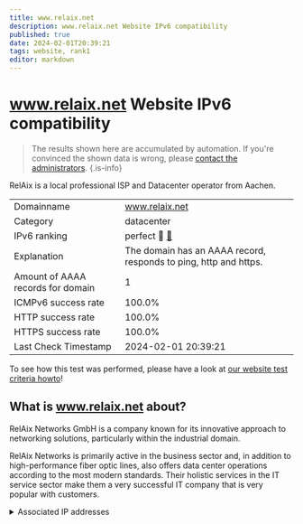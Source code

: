 ```yaml
---
title: www.relaix.net
description: www.relaix.net Website IPv6 compatibility
published: true
date: 2024-02-01T20:39:21
tags: website, rank1
editor: markdown
---
```


# www.relaix.net Website IPv6 compatibility

> The results shown here are accumulated by automation. If you're convinced the shown data is wrong, please [contact the administrators](/howto/chat). 
{.is-info}

RelAix is a local professional ISP and Datacenter operator from Aachen.


|   |   |
| - | - |
| Domainname | www.relaix.net
| Category | datacenter |
| IPv6 ranking | perfect :1st_place_medal: [🔗](/howto/ranking) |
| Explanation | The domain has an AAAA record, responds to ping, http and https. |
| Amount of AAAA records for domain | 1 |
| ICMPv6 success rate | 100.0%|
| HTTP success rate | 100.0% |
| HTTPS success rate | 100.0% |
| Last Check Timestamp | 2024-02-01 20:39:21 |

To see how this test was performed, please have a look at [our website test criteria howto](/howto/testcriteria/website)!


## What is www.relaix.net about?
RelAix Networks GmbH is a company known for its innovative approach to networking solutions, particularly within the industrial domain.

RelAix Networks is primarily active in the business sector and, in addition to high-performance fiber optic lines, also offers data center operations according to the most modern standards.
Their holistic services in the IT service sector make them a very successful IT company that is very popular with customers.



<details>
<summary>Associated IP addresses</summary>

2a00:fe0:0:3::1000

</details>
